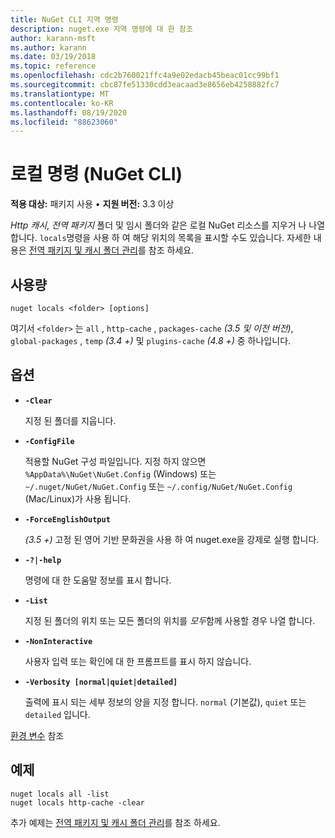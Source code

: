 ```yaml
---
title: NuGet CLI 지역 명령
description: nuget.exe 지역 명령에 대 한 참조
author: karann-msft
ms.author: karann
ms.date: 03/19/2018
ms.topic: reference
ms.openlocfilehash: cdc2b760021ffc4a9e02edacb45beac01cc99bf1
ms.sourcegitcommit: cbc87fe51330cdd3eacaad3e8656eb4258882fc7
ms.translationtype: MT
ms.contentlocale: ko-KR
ms.lasthandoff: 08/19/2020
ms.locfileid: "88623060"
---
```

# <a name="locals-command-nuget-cli"></a>로컬 명령 (NuGet CLI)

**적용 대상:** 패키지 사용 &bullet; **지원 버전:** 3.3 이상

*Http 캐시*, *전역 패키지* 폴더 및 임시 폴더와 같은 로컬 NuGet 리소스를 지우거 나 나열 합니다. `locals`명령을 사용 하 여 해당 위치의 목록을 표시할 수도 있습니다. 자세한 내용은 [전역 패키지 및 캐시 폴더 관리](../../consume-packages/managing-the-global-packages-and-cache-folders.md)를 참조 하세요.

## <a name="usage"></a>사용량

```cli
nuget locals <folder> [options]
```

여기서 `<folder>` 는 `all` , `http-cache` , `packages-cache` *(3.5 및 이전 버전)*, `global-packages` , `temp` *(3.4 +)* 및 `plugins-cache` *(4.8 +)* 중 하나입니다.

## <a name="options"></a>옵션

- **`-Clear`**

  지정 된 폴더를 지웁니다.

- **`-ConfigFile`**

  적용할 NuGet 구성 파일입니다. 지정 하지 않으면 `%AppData%\NuGet\NuGet.Config` (Windows) 또는 `~/.nuget/NuGet/NuGet.Config` 또는 `~/.config/NuGet/NuGet.Config` (Mac/Linux)가 사용 됩니다.

- **`-ForceEnglishOutput`**

  *(3.5 +)* 고정 된 영어 기반 문화권을 사용 하 여 nuget.exe을 강제로 실행 합니다.

- **`-?|-help`**

  명령에 대 한 도움말 정보를 표시 합니다.

- **`-List`**

  지정 된 폴더의 위치 또는 모든 폴더의 위치를 *모두*함께 사용할 경우 나열 합니다.

- **`-NonInteractive`**

  사용자 입력 또는 확인에 대 한 프롬프트를 표시 하지 않습니다.

- **`-Verbosity [normal|quiet|detailed]`**

  출력에 표시 되는 세부 정보의 양을 지정 합니다. `normal` (기본값), `quiet` 또는 `detailed` 입니다.

[환경 변수](cli-ref-environment-variables.md) 참조

## <a name="examples"></a>예제

```cli
nuget locals all -list
nuget locals http-cache -clear
```

추가 예제는 [전역 패키지 및 캐시 폴더 관리](../../consume-packages/managing-the-global-packages-and-cache-folders.md)를 참조 하세요.

